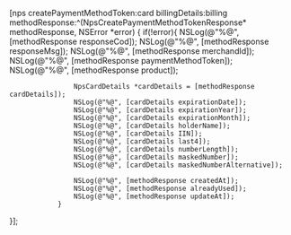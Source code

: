 [nps createPaymentMethodToken:card
               billingDetails:billing
              methodResponse:^(NpsCreatePaymentMethodTokenResponse* methodResponse, NSError *error) {
                if(!error){
                    NSLog(@"%@", [methodResponse responseCod]);
                    NSLog(@"%@", [methodResponse responseMsg]);
                    NSLog(@"%@", [methodResponse merchandId]);
                    NSLog(@"%@", [methodResponse paymentMethodToken]);
                    NSLog(@"%@", [methodResponse product]);

                    NpsCardDetails *cardDetails = [methodResponse cardDetails]);
                    NSLog(@"%@", [cardDetails expirationDate]);
                    NSLog(@"%@", [cardDetails expirationYear]);
                    NSLog(@"%@", [cardDetails expirationMonth]);
                    NSLog(@"%@", [cardDetails holderName]);
                    NSLog(@"%@", [cardDetails IIN]);
                    NSLog(@"%@", [cardDetails last4]);
                    NSLog(@"%@", [cardDetails numberLength]);
                    NSLog(@"%@", [cardDetails maskedNumber]);
                    NSLog(@"%@", [cardDetails maskedNumberAlternative]);

                    NSLog(@"%@", [methodResponse createdAt]);
                    NSLog(@"%@", [methodResponse alreadyUsed]);
                    NSLog(@"%@", [methodResponse updateAt]);
                }
}];